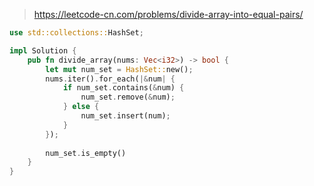 > https://leetcode-cn.com/problems/divide-array-into-equal-pairs/

``` rust
use std::collections::HashSet;

impl Solution {
    pub fn divide_array(nums: Vec<i32>) -> bool {
        let mut num_set = HashSet::new();
        nums.iter().for_each(|&num| {
            if num_set.contains(&num) {
                num_set.remove(&num);
            } else {
                num_set.insert(num);
            }
        });
        
        num_set.is_empty()
    }
}
```